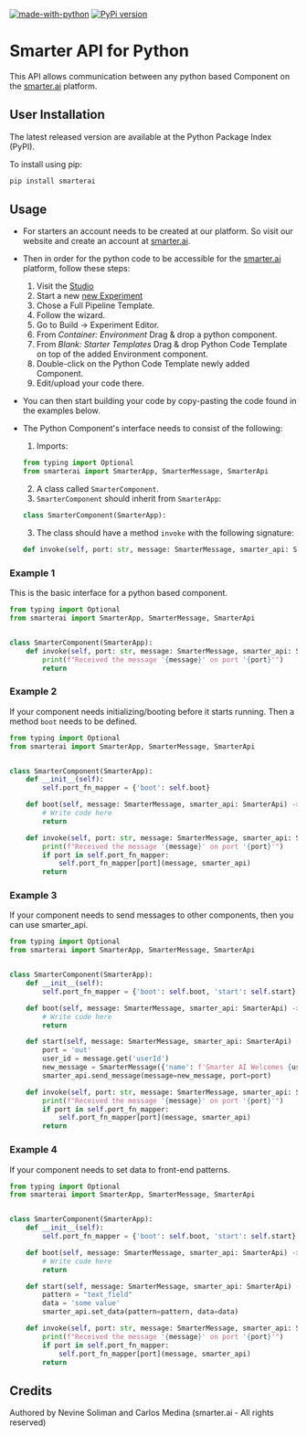 [![made-with-python](https://img.shields.io/badge/Made%20with-Python-1f425f.svg)](https://www.python.org/)
[![PyPi version](https://badgen.net/pypi/v/pip/)](https://pypi.org/project/pip/)

# Smarter API for Python

This API allows communication between any python based Component on the [smarter.ai](https://www.smarter.ai/)
platform.

## User Installation

The latest released version are available at the Python Package Index (PyPI).

To install using pip:

```bash
pip install smarterai
```

## Usage

- For starters an account needs to be created at our platform. So visit our website and create an account
  at [smarter.ai](https://www.smarter.ai/).

- Then in order for the python code to be accessible for the [smarter.ai](https://www.smarter.ai/) platform, follow
  these steps:
    1. Visit the [Studio](https://studio.smarter.ai/digital_twin)
    2. Start a new [new Experiment](https://studio.smarter.ai/digital_twin/newExperiment)
    3. Chose a Full Pipeline Template.
    4. Follow the wizard.
    5. Go to Build -> Experiment Editor.
    6. From _Container: Environment_ Drag & drop a python component.
    7. From _Blank: Starter Templates_ Drag & drop Python Code Template on top of the added Environment component.
    8. Double-click on the Python Code Template newly added Component.
    9. Edit/upload your code there.

- You can then start building your code by copy-pasting the code found in the examples below.

- The Python Component's interface needs to consist of the following:
    1. Imports:
  ```python
  from typing import Optional
  from smarterai import SmarterApp, SmarterMessage, SmarterApi
  ```
    2. A class called ```SmarterComponent```.
    2. ```SmarterComponent``` should inherit from ```SmarterApp```:
  ```python
  class SmarterComponent(SmarterApp):
  ```
    3. The class should have a method ```invoke``` with the following signature:
  ```python
  def invoke(self, port: str, message: SmarterMessage, smarter_api: SmarterApi) -> Optional[SmarterMessage]:
  ```

### Example 1

This is the basic interface for a python based component.

```python
from typing import Optional
from smarterai import SmarterApp, SmarterMessage, SmarterApi


class SmarterComponent(SmarterApp):
    def invoke(self, port: str, message: SmarterMessage, smarter_api: SmarterApi) -> Optional[SmarterMessage]:
        print(f"Received the message '{message}' on port '{port}'")
        return
```

### Example 2

If your component needs initializing/booting before it starts running. Then a method ```boot``` needs to be defined.

```python
from typing import Optional
from smarterai import SmarterApp, SmarterMessage, SmarterApi


class SmarterComponent(SmarterApp):
    def __init__(self):
        self.port_fn_mapper = {'boot': self.boot}

    def boot(self, message: SmarterMessage, smarter_api: SmarterApi) -> Optional[SmarterMessage]:
        # Write code here
        return

    def invoke(self, port: str, message: SmarterMessage, smarter_api: SmarterApi) -> Optional[SmarterMessage]:
        print(f"Received the message '{message}' on port '{port}'")
        if port in self.port_fn_mapper:
            self.port_fn_mapper[port](message, smarter_api)
        return
```

### Example 3

If your component needs to send messages to other components, then you can use smarter_api.

```python
from typing import Optional
from smarterai import SmarterApp, SmarterMessage, SmarterApi


class SmarterComponent(SmarterApp):
    def __init__(self):
        self.port_fn_mapper = {'boot': self.boot, 'start': self.start}

    def boot(self, message: SmarterMessage, smarter_api: SmarterApi) -> Optional[SmarterMessage]:
        # Write code here
        return

    def start(self, message: SmarterMessage, smarter_api: SmarterApi) -> None:
        port = 'out'
        user_id = message.get('userId')
        new_message = SmarterMessage({'name': f'Smarter AI Welcomes {user_id}'})
        smarter_api.send_message(message=new_message, port=port)

    def invoke(self, port: str, message: SmarterMessage, smarter_api: SmarterApi) -> Optional[SmarterMessage]:
        print(f"Received the message '{message}' on port '{port}'")
        if port in self.port_fn_mapper:
            self.port_fn_mapper[port](message, smarter_api)
        return
```

### Example 4

If your component needs to set data to front-end patterns.

```python
from typing import Optional
from smarterai import SmarterApp, SmarterMessage, SmarterApi


class SmarterComponent(SmarterApp):
    def __init__(self):
        self.port_fn_mapper = {'boot': self.boot, 'start': self.start}

    def boot(self, message: SmarterMessage, smarter_api: SmarterApi) -> Optional[SmarterMessage]:
        # Write code here
        return

    def start(self, message: SmarterMessage, smarter_api: SmarterApi) -> None:
        pattern = "text_field"
        data = 'some value'
        smarter_api.set_data(pattern=pattern, data=data)

    def invoke(self, port: str, message: SmarterMessage, smarter_api: SmarterApi) -> Optional[SmarterMessage]:
        print(f"Received the message '{message}' on port '{port}'")
        if port in self.port_fn_mapper:
            self.port_fn_mapper[port](message, smarter_api)
        return
```

## Credits

Authored by Nevine Soliman and Carlos Medina (smarter.ai - All rights reserved)